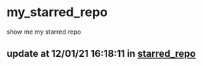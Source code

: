 # my_starred_repo
show me my starred repo

update at 12/01/21 16:18:11 in [starred_repo](./index.html)
---

